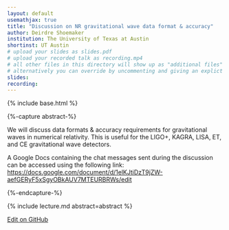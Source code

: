 ```yaml
---
layout: default
usemathjax: true
title: "Discussion on NR gravitational wave data format & accuracy"
author: Deirdre Shoemaker
institution: The University of Texas at Austin
shortinst: UT Austin
# upload your slides as slides.pdf
# upload your recorded talk as recording.mp4
# all other files in this directory will show up as "additional files"
# alternatively you can override by uncommenting and giving an explict URL:
slides: 
recording: 
---
```

{% include base.html %}

{%-capture abstract-%}

We will discuss data formats & accuracy requirements for gravitational waves in numerical relativity. This is useful for the LIGO+, KAGRA, LISA, ET, and CE gravitational wave detectors.

A Google Docs containing the chat messages sent during the discussion can be accessed using the following link: https://docs.google.com/document/d/1elKJtiDzT9jZW-aefGERyF5xSgyOBkAUV7MTEURBRWs/edit

{%-endcapture-%}

<div class="col-xs-12" markdown="1">
{% include lecture.md abstract=abstract %}

[Edit on GitHub](https://github.com/EinsteinToolkit/et2021uiuc/edit/master/{{page.path}})
</div>
